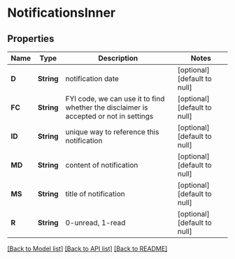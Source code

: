 # NotificationsInner

## Properties
Name | Type | Description | Notes
------------ | ------------- | ------------- | -------------
**D** | **String** | notification date | [optional] [default to null]
**FC** | **String** | FYI code, we can use it to find whether the disclaimer is accepted or not in settings | [optional] [default to null]
**ID** | **String** | unique way to reference this notification | [optional] [default to null]
**MD** | **String** | content of notification | [optional] [default to null]
**MS** | **String** | title of notification | [optional] [default to null]
**R** | **String** | 0-unread, 1-read | [optional] [default to null]

[[Back to Model list]](../README.md#documentation-for-models) [[Back to API list]](../README.md#documentation-for-api-endpoints) [[Back to README]](../README.md)


